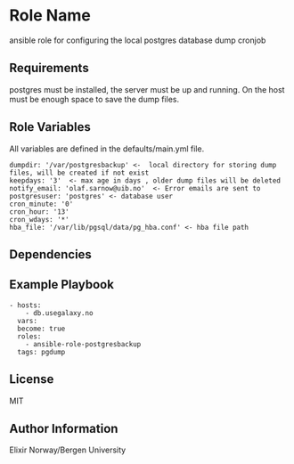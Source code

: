 Role Name
=========

ansible role for configuring the local postgres database dump cronjob

Requirements
------------

postgres must be installed, the server must be up and running. On the host must be enough space to save the dump files.


Role Variables
--------------

All variables are defined in the defaults/main.yml file. 

    dumpdir: '/var/postgresbackup' <-  local directory for storing dump files, will be created if not exist
    keepdays: '3'  <- max age in days , older dump files will be deleted
    notify_email: 'olaf.sarnow@uib.no'  <- Error emails are sent to
    postgresuser: 'postgres' <- database user
    cron_minute: '0'
    cron_hour: '13'
    cron_wdays: '*'
    hba_file: '/var/lib/pgsql/data/pg_hba.conf' <- hba file path



Dependencies
------------


Example Playbook
----------------

    - hosts:
        - db.usegalaxy.no
      vars:
      become: true
      roles:
        - ansible-role-postgresbackup
      tags: pgdump

License
-------

MIT

Author Information
------------------

Elixir Norway/Bergen University
